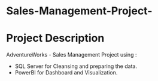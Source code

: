 # Sales-Management-Project-
# Project Description
AdventureWorks - Sales Management Project using :
- SQL Server for Cleansing and preparing the data. 
- PowerBI for Dashboard and Visualization.
